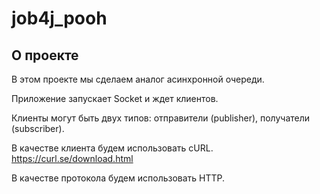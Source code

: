 # job4j_pooh 

## О проекте

В этом проекте мы сделаем аналог асинхронной очереди.

Приложение запускает Socket и ждет клиентов.

Клиенты могут быть двух типов: отправители (publisher), получатели (subscriber).

В качестве клиента будем использовать cURL. https://curl.se/download.html

В качестве протокола будем использовать HTTP. 

